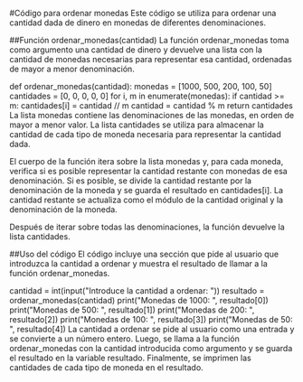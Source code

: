 #Código para ordenar monedas
Este código se utiliza para ordenar una cantidad dada de dinero en monedas de diferentes denominaciones.

##Función ordenar_monedas(cantidad)
La función ordenar_monedas toma como argumento una cantidad de dinero y devuelve una lista con la cantidad de monedas necesarias para representar esa cantidad, ordenadas de mayor a menor denominación.

def ordenar_monedas(cantidad):
    monedas = [1000, 500, 200, 100, 50]
    cantidades = [0, 0, 0, 0, 0]
    for i, m in enumerate(monedas):
        if cantidad >= m:
            cantidades[i] = cantidad // m
            cantidad = cantidad % m
    return cantidades
La lista monedas contiene las denominaciones de las monedas, en orden de mayor a menor valor. La lista cantidades se utiliza para almacenar la cantidad de cada tipo de moneda necesaria para representar la cantidad dada.

El cuerpo de la función itera sobre la lista monedas y, para cada moneda, verifica si es posible representar la cantidad restante con monedas de esa denominación. Si es posible, se divide la cantidad restante por la denominación de la moneda y se guarda el resultado en cantidades[i]. La cantidad restante se actualiza como el módulo de la cantidad original y la denominación de la moneda.

Después de iterar sobre todas las denominaciones, la función devuelve la lista cantidades.

##Uso del código
El código incluye una sección que pide al usuario que introduzca la cantidad a ordenar y muestra el resultado de llamar a la función ordenar_monedas.

cantidad = int(input("Introduce la cantidad a ordenar: "))
resultado = ordenar_monedas(cantidad)
print("Monedas de 1000: ", resultado[0])
print("Monedas de 500: ", resultado[1])
print("Monedas de 200: ", resultado[2])
print("Monedas de 100: ", resultado[3])
print("Monedas de 50: ", resultado[4])
La cantidad a ordenar se pide al usuario como una entrada y se convierte a un número entero. Luego, se llama a la función ordenar_monedas con la cantidad introducida como argumento y se guarda el resultado en la variable resultado. Finalmente, se imprimen las cantidades de cada tipo de moneda en el resultado.
